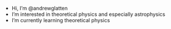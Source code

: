 - Hi, I’m @andrewglatten
- I’m interested in theoretical physics and especially astrophysics
- I’m currently learning theoretical physics

<!---
andrewglatten/andrewglatten is a ✨ special ✨ repository because its `README.md` (this file) appears on your GitHub profile.
You can click the Preview link to take a look at your changes.
--->
